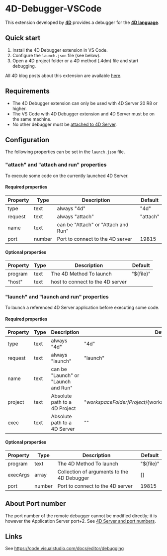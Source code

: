 # 4D-Debugger-VSCode

This extension developed by **[4D](https://www.4d.com/)** provides a debugger for the **[4D language](https://developer.4d.com/docs/Concepts/about)**.


## Quick start

1. Install the 4D Debugger extension in VS Code.
2. Configure the `launch.json` file (see below).
3. Open a 4D project folder or a 4D method (.4dm) file and start debugging.

All 4D blog posts about this extension are available [here](https://blog.4d.com/tag/vsdebugger/).

## Requirements

- The 4D Debugger extension can only be used with 4D Server 20 R8 or higher.
- The VS Code with 4D Debugger extension and 4D Server must be on the same machine. 
- No other debugger must be [attached to 4D Server](https://developer.4d.com/docs/Debugging/debugging-remote). 

## Configuration

The following properties can be set in the `launch.json` file.

### "attach" and "attach and run" properties

To execute some code on the currently launched 4D Server.

#### Required properties

|Property|Type|Description|Default|
|---|---|---|---|
|type	|text|	always "4d"	|"4d"|
|request|text|always "attach"|"attach"|
|name|text|can be "Attach" or "Attach and Run"||
|port|number|Port to connect to the 4D server|19815|

#### Optional properties

|Property|	Type|	Description	|Default|
|---|---|---|---|
|program|text|	The 4D Method To launch	|"${file}"|
|"host"	|text	|host to connect to the 4D server||


### "launch" and "launch and run" properties

To launch a referenced 4D Server application before executing some code.

#### Required properties

|Property|Type|Description|Default|
|---|---|---|---|
|type	|text|	always "4d"	|"4d"|
|request|text|always "launch"|"launch"|
|name|text|can be "Launch" or "Launch and Run"||
|project|text|Absolute path to a 4D Project|"${workspaceFolder}/Project/${workspaceFolderBasename}.4DProject"|
|exec|text|Absolute path to a 4D Server|""|


#### Optional properties

|Property|	Type|	Description	|Default|
|---|---|---|---|
|program|text|	The 4D Method To launch	|"${file}"|
|execArgs	|array	|Collection of arguments to the 4D Debugger|[]|
|port|number|Port to connect to the 4D server|19815|


## About Port number

The port number of the remote debugger cannot be modified directly; it is however the Application Server port+2. See [4D Server and port numbers](https://developer.4d.com/docs/settings/client-server#4d-server-and-port-numbers).

## Links

See https://code.visualstudio.com/docs/editor/debugging
